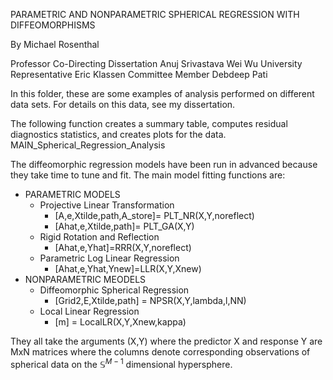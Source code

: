 PARAMETRIC AND NONPARAMETRIC SPHERICAL REGRESSION WITH DIFFEOMORPHISMS

By Michael Rosenthal

Professor Co-Directing Dissertation
    Anuj Srivastava
    Wei Wu
University Representative
    Eric Klassen
Committee Member
    Debdeep Pati

In this folder, these are some examples of analysis performed on different data sets. For details on this data, see my dissertation.

The following function creates a summary table, computes residual diagnostics statistics, and creates plots for the data.
MAIN_Spherical_Regression_Analysis

The diffeomorphic regression models have been run in advanced because they take time to tune and fit. The main model fitting functions are:
* PARAMETRIC MODELS
    * Projective Linear Transformation   
        * [A,e,Xtilde,path,A_store]= PLT_NR(X,Y,noreflect)
        * [Ahat,e,Xtilde,path]= PLT_GA(X,Y)
    * Rigid Rotation and Reflection
        * [Ahat,e,Yhat]=RRR(X,Y,noreflect)
    * Parametric Log Linear Regression
        * [Ahat,e,Yhat,Ynew]=LLR(X,Y,Xnew)
* NONPARAMETRIC MEODELS
    * Diffeomorphic Spherical Regression
        * [Grid2,E,Xtilde,path] = NPSR(X,Y,lambda,l,NN)
    * Local Linear Regression
        * [m] = LocalLR(X,Y,Xnew,kappa)



They all take the arguments (X,Y) where the predictor X and response Y are MxN matrices where the columns denote corresponding observations of spherical data on the $\mathbb{S}^{M-1}$ dimensional hypersphere.

